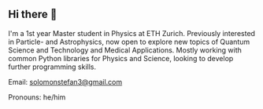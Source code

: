 ## Hi there 👋

I'm a 1st year Master student in Physics at ETH Zurich. Previously interested in Particle- and Astrophysics, now open to explore new topics of Quantum Science and Technology and Medical Applications.
Mostly working with common Python libraries for Physics and Science, looking to develop further programming skills.

Email: solomonstefan3@gmail.com

Pronouns: he/him

<!--
**solo-uhhhh/solo-uhhhh** is a ✨ _special_ ✨ repository because its `README.md` (this file) appears on your GitHub profile.

Here are some ideas to get you started:

- 🔭 I’m currently working on ...
- 🌱 I’m currently learning ...
- 👯 I’m looking to collaborate on ...
- 🤔 I’m looking for help with ...
- 💬 Ask me about ...
- 📫 How to reach me: ...
- 😄 Pronouns: ...
- ⚡ Fun fact: ...
-->
